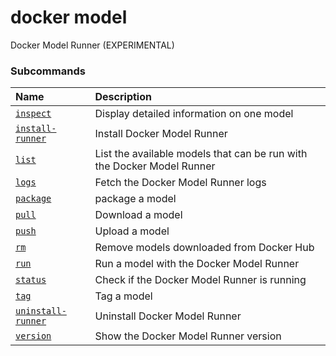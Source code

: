 # docker model

<!---MARKER_GEN_START-->
Docker Model Runner (EXPERIMENTAL)

### Subcommands

| Name                                            | Description                                                            |
|:------------------------------------------------|:-----------------------------------------------------------------------|
| [`inspect`](model_inspect.md)                   | Display detailed information on one model                              |
| [`install-runner`](model_install-runner.md)     | Install Docker Model Runner                                            |
| [`list`](model_list.md)                         | List the available models that can be run with the Docker Model Runner |
| [`logs`](model_logs.md)                         | Fetch the Docker Model Runner logs                                     |
| [`package`](model_package.md)                   | package a model                                                        |
| [`pull`](model_pull.md)                         | Download a model                                                       |
| [`push`](model_push.md)                         | Upload a model                                                         |
| [`rm`](model_rm.md)                             | Remove models downloaded from Docker Hub                               |
| [`run`](model_run.md)                           | Run a model with the Docker Model Runner                               |
| [`status`](model_status.md)                     | Check if the Docker Model Runner is running                            |
| [`tag`](model_tag.md)                           | Tag a model                                                            |
| [`uninstall-runner`](model_uninstall-runner.md) | Uninstall Docker Model Runner                                          |
| [`version`](model_version.md)                   | Show the Docker Model Runner version                                   |



<!---MARKER_GEN_END-->

